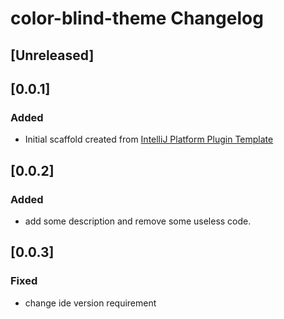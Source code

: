 <!-- Keep a Changelog guide -> https://keepachangelog.com -->

# color-blind-theme Changelog

## [Unreleased]

## [0.0.1]
### Added
- Initial scaffold created from [IntelliJ Platform Plugin Template](https://github.com/JetBrains/intellij-platform-plugin-template)

## [0.0.2]
### Added
- add some description and remove some useless code.

## [0.0.3]
### Fixed
- change  ide version requirement